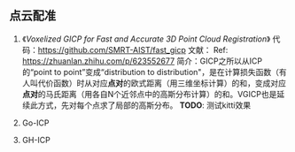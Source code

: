 ## 点云配准

1. 《_Voxelized GICP for Fast and Accurate 3D Point Cloud Registration_》
	代码：https://github.com/SMRT-AIST/fast_gicp
	文献：
	Ref: https://zhuanlan.zhihu.com/p/623552677
	简介：GICP之所以从ICP 的“point to point”变成“distribution to distribution"，是在计算损失函数（有人叫代价函数）时从对应**点对**的欧式距离（用三维坐标计算）的和，变成对应**点对**的马氏距离（用各自N个近邻点中的高斯分布计算）的和。VGICP也是延续此方式，先对每个点求了局部的高斯分布。
	**TODO**: 测试kitti效果

2. Go-ICP
3. GH-ICP
	
